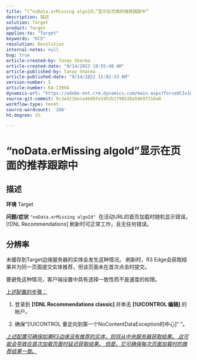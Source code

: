 ```yaml
---
title: “\”noData.erMissing algoId\”显示在页面的推荐跟踪中”
description: 描述
solution: Target
product: Target
applies-to: "Target"
keywords: "KCS"
resolution: Resolution
internal-notes: null
bug: true
article-created-by: Tanay Sharma .
article-created-date: "9/14/2022 10:55:48 AM"
article-published-by: Tanay Sharma .
article-published-date: "9/14/2022 11:02:33 AM"
version-number: 5
article-number: KA-13994
dynamics-url: "https://adobe-ent.crm.dynamics.com/main.aspx?forceUCI=1&pagetype=entityrecord&etn=knowledgearticle&id=e3d763c7-1b34-ed11-9db1-002248086735"
source-git-commit: 0c3e421beca46d9fe1952b1f98538a50697216a0
workflow-type: tm+mt
source-wordcount: '168'
ht-degree: 1%

---
```


# “noData.erMissing algoId”显示在页面的推荐跟踪中

## 描述

<b>环境</b>
Target


<b>问题/症状</b>
`"noData.erMissing algoId"`  在活动URL的首页加载时随机显示错误。 [!DNL Recommendations] 刷新时可正常工作，且无任何错误。


## 分辨率


未缓存到Target边缘服务器的实体会发生这种情况。 刷新时，R3 Edge会获取结果并为同一页面提交实体推荐，但该页面未在首次点击时提交。

要避免这种情况，客户端设置中具有选择一致性而不是速度的权限。



<u>上述配置的步骤：</u>

1. 登录到 <b>[!DNL Recommendations classic] </b>并单击 <b>[!UICONTROL 编辑]</b> 的帐户。

2. 确保“[!UICONTROL 重定向到第一个NoContentDataException的中心]“ ”。

*<u>上述配置可确保如果R3边缘没有推荐的实体，则将从中央服务器获取结果。 这可能会导致在首次加载页面时延迟获取结果。 但是，它可确保每次页面加载时的推荐结果一致。</u>*


